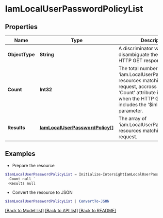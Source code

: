 # IamLocalUserPasswordPolicyList
## Properties

Name | Type | Description | Notes
------------ | ------------- | ------------- | -------------
**ObjectType** | **String** | A discriminator value to disambiguate the schema of a HTTP GET response body. | 
**Count** | **Int32** | The total number of &#39;iam.LocalUserPasswordPolicy&#39; resources matching the request, accross all pages. The &#39;Count&#39; attribute is included when the HTTP GET request includes the &#39;$inlinecount&#39; parameter. | [optional] 
**Results** | [**IamLocalUserPasswordPolicy[]**](IamLocalUserPasswordPolicy.md) | The array of &#39;iam.LocalUserPasswordPolicy&#39; resources matching the request. | [optional] 

## Examples

- Prepare the resource
```powershell
$IamLocalUserPasswordPolicyList = Initialize-IntersightIamLocalUserPasswordPolicyList  -ObjectType null `
 -Count null `
 -Results null
```

- Convert the resource to JSON
```powershell
$IamLocalUserPasswordPolicyList | ConvertTo-JSON
```

[[Back to Model list]](../README.md#documentation-for-models) [[Back to API list]](../README.md#documentation-for-api-endpoints) [[Back to README]](../README.md)

